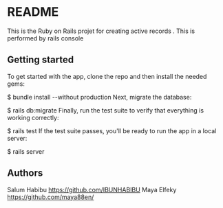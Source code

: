 # README

This is the Ruby on Rails projet for creating active records . This is performed by rails console

## Getting started

To get started with the app, clone the repo and then install the needed gems:

$ bundle install --without production
Next, migrate the database:

$ rails db:migrate
Finally, run the test suite to verify that everything is working correctly:

$ rails test
If the test suite passes, you'll be ready to run the app in a local server:

$ rails server

## Authors
Salum Habibu https://github.com/IBUNHABIBU
Maya Elfeky https://github.com/maya88en/


